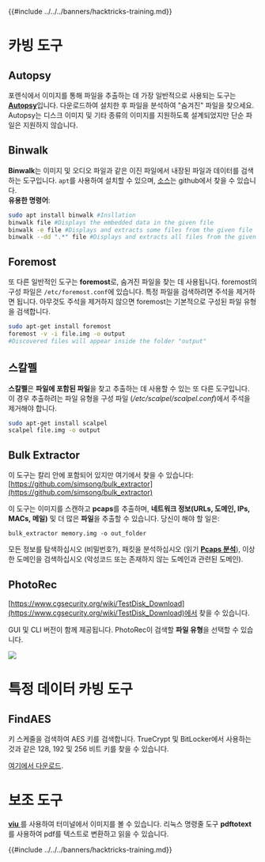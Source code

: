{{#include ../../../banners/hacktricks-training.md}}

# 카빙 도구

## Autopsy

포렌식에서 이미지를 통해 파일을 추출하는 데 가장 일반적으로 사용되는 도구는 [**Autopsy**](https://www.autopsy.com/download/)입니다. 다운로드하여 설치한 후 파일을 분석하여 "숨겨진" 파일을 찾으세요. Autopsy는 디스크 이미지 및 기타 종류의 이미지를 지원하도록 설계되었지만 단순 파일은 지원하지 않습니다.

## Binwalk <a id="binwalk"></a>

**Binwalk**는 이미지 및 오디오 파일과 같은 이진 파일에서 내장된 파일과 데이터를 검색하는 도구입니다. `apt`를 사용하여 설치할 수 있으며, [소스](https://github.com/ReFirmLabs/binwalk)는 github에서 찾을 수 있습니다.  
**유용한 명령어**:
```bash
sudo apt install binwalk #Insllation
binwalk file #Displays the embedded data in the given file
binwalk -e file #Displays and extracts some files from the given file
binwalk --dd ".*" file #Displays and extracts all files from the given file
```
## Foremost

또 다른 일반적인 도구는 **foremost**로, 숨겨진 파일을 찾는 데 사용됩니다. foremost의 구성 파일은 `/etc/foremost.conf`에 있습니다. 특정 파일을 검색하려면 주석을 제거하면 됩니다. 아무것도 주석을 제거하지 않으면 foremost는 기본적으로 구성된 파일 유형을 검색합니다.
```bash
sudo apt-get install foremost
foremost -v -i file.img -o output
#Discovered files will appear inside the folder "output"
```
## **스칼펠**

**스칼펠**은 **파일에 포함된 파일**을 찾고 추출하는 데 사용할 수 있는 또 다른 도구입니다. 이 경우 추출하려는 파일 유형을 구성 파일 \(_/etc/scalpel/scalpel.conf_\)에서 주석을 제거해야 합니다.
```bash
sudo apt-get install scalpel
scalpel file.img -o output
```
## Bulk Extractor

이 도구는 칼리 안에 포함되어 있지만 여기에서 찾을 수 있습니다: [https://github.com/simsong/bulk_extractor](https://github.com/simsong/bulk_extractor)

이 도구는 이미지를 스캔하고 **pcaps**를 추출하며, **네트워크 정보(URLs, 도메인, IPs, MACs, 메일)** 및 더 많은 **파일**을 추출할 수 있습니다. 당신이 해야 할 일은:
```text
bulk_extractor memory.img -o out_folder
```
모든 정보를 탐색하십시오 \(비밀번호?\), 패킷을 분석하십시오 \(읽기 [ **Pcaps 분석**](../pcap-inspection/)\), 이상한 도메인을 검색하십시오 \(악성코드 또는 존재하지 않는 도메인과 관련된 도메인\).

## PhotoRec

[https://www.cgsecurity.org/wiki/TestDisk_Download](https://www.cgsecurity.org/wiki/TestDisk_Download)에서 찾을 수 있습니다.

GUI 및 CLI 버전이 함께 제공됩니다. PhotoRec이 검색할 **파일 유형**을 선택할 수 있습니다.

![](../../../images/image%20%28524%29.png)

# 특정 데이터 카빙 도구

## FindAES

키 스케줄을 검색하여 AES 키를 검색합니다. TrueCrypt 및 BitLocker에서 사용하는 것과 같은 128, 192 및 256 비트 키를 찾을 수 있습니다.

[여기에서 다운로드](https://sourceforge.net/projects/findaes/).

# 보조 도구

[**viu** ](https://github.com/atanunq/viu)를 사용하여 터미널에서 이미지를 볼 수 있습니다. 리눅스 명령줄 도구 **pdftotext**를 사용하여 pdf를 텍스트로 변환하고 읽을 수 있습니다.

{{#include ../../../banners/hacktricks-training.md}}
